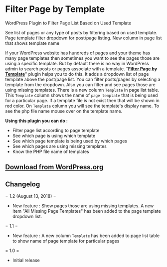 # Filter Page by Template
WordPress Plugin to Filter Page List Based on Used Template

See list of pages or any type of posts by filtering based on used template. Page template filter dropdown for post/page listing. New column in page list that shows template name

If your WordPress website has hundreds of pages and your theme has many page templates then sometimes you want to see the pages those are using a specific template. But by default there is no way in WordPress admin to search posts or pages associate with a template. "**[Filter Page by Template](http://onetarek.com/my-wordpress-plugins/filter-page-by-template/)**" plugin helps you to do this. It adds a dropdown list of page template above the post/page list. You can filter posts/pages by selecting a template from the dropdown. Also you can filter and see pages those are using missing templates. There is a new column `Template` in page list table. This `Template` column shows the name of `page template` that is being used for a particular page. If a template file is not exist then that will be shown in red color. On `Template` column you will see the template's display name. To see the php file name mouse over on the template name. 

**Using this plugin you can do :**

 * Filter page list according to page template
 * See which page is using which template
 * See which page template is being used by which pages
 * See which pages are using missing templates
 * Know the PHP file name of templates 


 ## **[Download from WordPress.org](https://wordpress.org/plugins/filter-page-by-template/)**


## Changelog
= 1.2 (August 13, 2018) =
* New feature : Show pages those are using missing templates. A new item "All Missing Page Templates" has been added to the page template dropdown list.

= 1.1 =
* New feature : A new column `Template` has been added to page list table to show name of page template for particular pages

= 1.0 =
* Initial release
